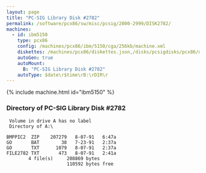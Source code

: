 ```yaml
---
layout: page
title: "PC-SIG Library Disk #2782"
permalink: /software/pcx86/sw/misc/pcsig/2000-2999/DISK2782/
machines:
  - id: ibm5150
    type: pcx86
    config: /machines/pcx86/ibm/5150/cga/256kb/machine.xml
    diskettes: /machines/pcx86/diskettes.json,/disks/pcsigdisks/pcx86/diskettes.json
    autoGen: true
    autoMount:
      B: "PC-SIG Library Disk #2782"
    autoType: $date\r$time\rB:\rDIR\r
---
```


{% include machine.html id="ibm5150" %}

### Directory of PC-SIG Library Disk #2782

     Volume in drive A has no label
     Directory of A:\

    BMPPIC2  ZIP    207279   8-07-91   6:47a
    GO       BAT        38   7-23-91   2:37a
    GO       TXT      1079   8-07-91   2:37a
    FILE2782 TXT       473   8-07-91   2:41a
            4 file(s)     208869 bytes
                          110592 bytes free

